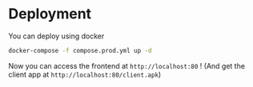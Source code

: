 # Deployment

You can deploy using docker

```bash
docker-compose -f compose.prod.yml up -d
```

Now you can access the frontend at `http://localhost:80` !
(And get the client app at `http://localhost:80/client.apk`)
